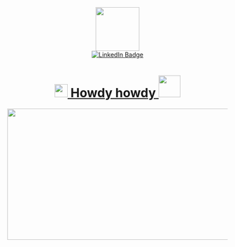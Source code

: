 <body>
<div id="header" align="center">
  <img src="https://i.giphy.com/media/v1.Y2lkPTc5MGI3NjExa29kcDlyNDc0NTVzdXMxdGlicTZmOTVmOHAya3E5dGU4ZjBkZ2M0cCZlcD12MV9pbnRlcm5hbF9naWZfYnlfaWQmY3Q9cw/ZqOGQO6ZMSqUYDHj0T/giphy.gif" width="100"/>
</div>
<div id="badges" align="center">
   <a href="www.linkedin.com/in/blanca-de-leon-85408311b">
  <img src="https://img.shields.io/badge/LinkedIn-blue?style=for-the-badge&logo=linkedin&logoColor=white" alt="LinkedIn Badge"/>
     <div>
<img src="https://komarev.com/ghpvc/?username=bdeleon15&style=flat-square&color=blue" alt=""/>
   </div>
     <h1> <img src="https://media.giphy.com/media/hvRJCLFzcasrR4ia7z/giphy.gif" width="30px"/>
  Howdy howdy
   <img src="https://i.giphy.com/media/v1.Y2lkPTc5MGI3NjExZmV1aWFpOG9pZ2JqcHY1bXFwZXg5N2w4dGR2MTc0b25lcjhhd3F3aCZlcD12MV9pbnRlcm5hbF9naWZfYnlfaWQmY3Q9cw/RN8jWMw5Xf1mWRMyNx/giphy.gif" width="50px"/>  
</h1>
<div align="center">
  <img src="https://i.giphy.com/media/v1.Y2lkPTc5MGI3NjExYnFmZHc2cWx6eG50MDd3YW56eGRiM2YweGM5bzBjbW1tcWwzdzloMiZlcD12MV9pbnRlcm5hbF9naWZfYnlfaWQmY3Q9Zw/L8K62iTDkzGX6/giphy.gif" width="600" height="300"/>
</div>



<!--
**bdeleon15/bdeleon15** is a ✨ _special_ ✨ repository because its `README.md` (this file) appears on your GitHub profile.

Here are some ideas to get you started:

- 🔭 I’m currently working on ...
- 🌱 I’m currently learning ...
- 👯 I’m looking to collaborate on ...
- 🤔 I’m looking for help with ...
- 💬 Ask me about ...
- 📫 How to reach me: ...
- 😄 Pronouns: ...
- ⚡ Fun fact: ...
-->
